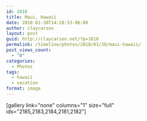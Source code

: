 ```yaml
---
id: 1816
title: Maui, Hawaii
date: 2018-01-30T14:28:53-06:00
author: claycarson
layout: post
guid: http://claycarson.net/?p=1816
permalink: /timeline/photos/2018/01/30/maui-hawaii/
post_views_count:
  - "0"
categories:
  - Photos
tags:
  - hawaii
  - vacation
format: image
---
```

[gallery link="none" columns="1" size="full" ids="2185,2183,2184,2181,2182"]